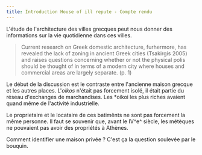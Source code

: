 ```yaml
---
title: Introduction House of ill repute - Compte rendu
---
```


L'étude de l'architecture des villes grecques peut nous donner des informations sur la vie quotidienne dans ces villes. 

> Current research on Greek domestic architecture, furhermore, has revealed the lack of zoning in ancient Greek cities (Tsakirgis 2005) and raises questions concerning whether or not the physical polis should be thought of in terms of a modern city where houses and commercial areas are largely separate. (p. 1)

Le début de la discussion est le contraste entre l'ancienne maison grecque et les autres places. L'*oikos* n'était pas forcement isolé, il était partie du réseau d'exchanges de marchandises. Les *oikoi les plus riches avaient quand même de l'activité industrielle.

Le proprietaire et le locataire de ces batimênts ne sont pas forcement la même personne. 
Il faut se souvenir que, avant le IV^e^ siècle, les métèques ne pouvaient pas avoir des propriétés à Athènes. 

Comment identifier une maison privée&nbsp;? C'est ça la question soulevée par le bouquin. 

